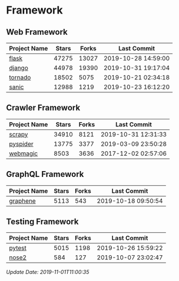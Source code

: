 # Framework

## Web Framework

| Project Name | Stars | Forks | Last Commit |
| ------------ | ----- | ----- | ----------- |
| [flask](https://github.com/pallets/flask) | 47275 | 13027 | 2019-10-28 14:59:00 |
| [django](https://github.com/django/django) | 44978 | 19390 | 2019-10-31 19:17:04 |
| [tornado](https://github.com/tornadoweb/tornado) | 18502 | 5075 | 2019-10-21 02:34:18 |
| [sanic](https://github.com/huge-success/sanic) | 12988 | 1219 | 2019-10-23 16:12:20 |

## Crawler Framework

| Project Name | Stars | Forks | Last Commit |
| ------------ | ----- | ----- | ----------- |
| [scrapy](https://github.com/scrapy/scrapy) | 34910 | 8121 | 2019-10-31 12:31:33 |
| [pyspider](https://github.com/binux/pyspider) | 13775 | 3377 | 2019-03-09 23:50:28 |
| [webmagic](https://github.com/code4craft/webmagic) | 8503 | 3636 | 2017-12-02 02:57:06 |

## GraphQL Framework

| Project Name | Stars | Forks | Last Commit |
| ------------ | ----- | ----- | ----------- |
| [graphene](https://github.com/graphql-python/graphene) | 5113 | 543 | 2019-10-18 09:50:54 |

## Testing Framework

| Project Name | Stars | Forks | Last Commit |
| ------------ | ----- | ----- | ----------- |
| [pytest](https://github.com/pytest-dev/pytest) | 5015 | 1198 | 2019-10-26 15:59:22 |
| [nose2](https://github.com/nose-devs/nose2) | 584 | 127 | 2019-10-07 23:02:47 |

*Update Date: 2019-11-01T11:00:35*